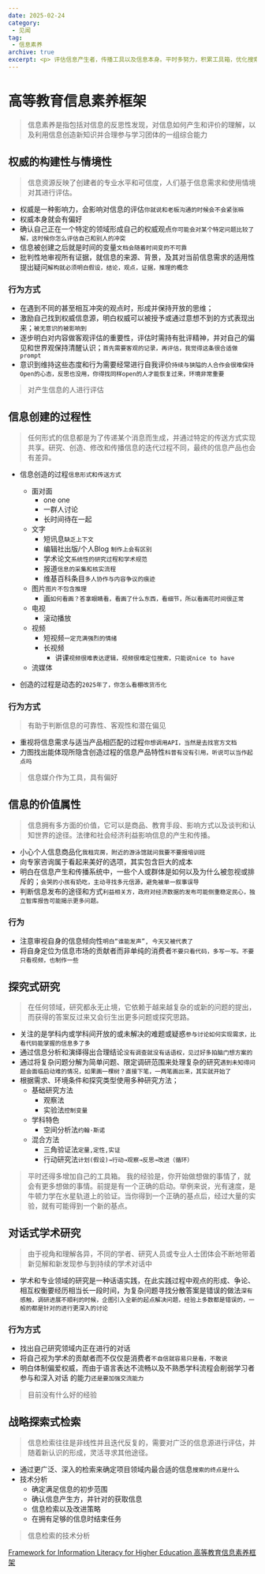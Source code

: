 ```yaml
---
date: 2025-02-24
category:
 - 见闻
tag:
 - 信息素养
archive: true
excerpt: <p> 评估信息产生者，传播工具以及信息本身。平时多努力，积累工具箱，优化搜索技巧。加入社群讨论</p>
---
```

# 高等教育信息素养框架 
>信息素养是指包括对信息的反思性发现，对信息如何产生和评价的理解，以及利用信息创造新知识并合理参与学习团体的一组综合能力

## 权威的构建性与情境性
>信息资源反映了创建者的专业水平和可信度，人们基于信息需求和使用情境对其进行评估。

* 权威是一种影响力，会影响对信息的评估`你就说和老板沟通的时候会不会紧张嘛`
* 权威本身就会有偏好
* 确认自己正在一个特定的领域形成自己的权威观点`你可能会对某个特定问题比较了解，这时候你怎么评估自己和别人的冲突`
* 信息被创建之后就是时间的变量`文档会随着时间变的不可靠`
* 批判性地审视所有证据，就信息的来源、背景，及其对当前信息需求的适用性提出疑问`解构就必须明白假设，结论，观点，证据，推理的概念`

### 行为方式
* 在遇到不同的甚至相互冲突的观点时，形成并保持开放的思维；
* 激励自己找到权威信息源，明白权威可以被授予或通过意想不到的方式表现出来；`被无意识的被影响到`
* 逐步明白对内容做客观评估的重要性，评估时需持有批评精神，并对自己的偏见和世界观保持清醒认识；`首先需要客观的记录，再评估，我觉得这条很合适做prompt`
* 意识到维持这些态度和行为需要经常进行自我评价`持续与狭隘的人合作会很难保持Open的心态，反思也没用，你得找同样open的人才能恢复过来，环境非常重要`

> 对产生信息的人进行评估

## 信息创建的过程性
>任何形式的信息都是为了传递某个消息而生成，并通过特定的传送方式实现共享。研究、创造、修改和传播信息的迭代过程不同，最终的信息产品也会有差异。

* 信息创造的过程`信息形式和传送方式`
  * 面对面
    * one one
    * 一群人讨论
    * 长时间待在一起
  * 文字
    * 短讯息`缺乏上下文`
    * 编辑社出版/个人Blog `制作上会有区别`
    * 学术论文`系统性的研究过程和学术规范`
    * 报道`信息的采集和核实流程`
    * 维基百科条目`多人协作与内容争议的痕迹`
  * 图片`图片不包含推理`
    * 画`如何看画？答拿眼睛看，看画了什么东西，看细节，所以看画花时间很正常`
  * 电视
    * 滚动播放
  * 视频
    * 短视频`一定充满强烈的情绪`
    * 长视频
      * 讲课`视频很难表达逻辑，视频很难定位搜索，只能说nice to have`
  * 流媒体

* 创造的过程是动态的`2025年了，你怎么看棚改货币化`

### 行为方式
>有助于判断信息的可靠性、客观性和潜在偏见

* 重视将信息需求与适当产品相匹配的过程`你想调用API，当然是去找官方文档`
* 力图找出能体现所隐含创造过程的信息产品特性`科普有没有引用，听说可以当作起点吗`


> 信息媒介作为工具，具有偏好

## 信息的价值属性
>信息拥有多方面的价值，它可以是商品、教育手段、影响方式以及谈判和认知世界的途径。法律和社会经济利益影响信息的产生和传播。 

* 小心个人信息商品化`我租完房，附近的游泳馆就问我要不要报培训班`
* 向专家咨询属于看起来美好的选项，其实包含巨大的成本
* 明白在信息产生和传播系统中，一些个人或群体是如何以及为什么被忽视或排斥的；`会哭的小孩有奶吃，主动寻找多元信源，避免被单一叙事误导`
* 判断信息发布的途径和方式`利益相关方，政府对经济数据的发布可能侧重稳定民心，独立智库报告可能揭示更多问题。`

### 行为
* 注意审视自身的信息倾向性`明白“谁能发声”, 今天又被代表了`
* 将自身定位为信息市场的贡献者而非单纯的消费者`不要只看代码，多写一写。不要只看视频，也制作一些`

## 探究式研究
>在任何领域，研究都永无止境，它依赖于越来越复杂的或新的问题的提出，而获得的答案反过来又会衍生出更多问题或探究思路。

* 关注的是学科内或学科间开放的或未解决的难题或疑惑`参与讨论如何实现需求，比看代码能掌握的信息多了多`
* 通过信息分析和演绎得出合理结论`没有调查就没有话语权，见过好多拍脑门想方案的`
* 通过将复杂问题分解为简单问题、限定调研范围来处理复杂的研究`遇到未知得问题会面临启动难的情况，如果画一棵树？直接下笔，一两笔画出来，其实就开始了`
* 根据需求、环境条件和探究类型使用多种研究方法；
	* 基础研究方法
    	* 观察法
    	* 实验法`控制变量`
  	* 学科特色
    	* 空间分析法`约翰·斯诺`
  	* 混合方法
    	* 三角验证法`定量,定性,实证`
    	* 行动研究法`计划(假设)→行动→观察→反思→改进（循环）`

> 平时还得多增加自己的工具箱。
> 我的经验是，你开始做想做的事情了，就会有更多想做的事情。前提是有一个正确的启动。举例来说，光有速度，是牛顿力学在水星轨道上的验证。当你得到一个正确的基点后，经过大量的实验，就有可能得到一个新的基点。

## 对话式学术研究
>由于视角和理解各异，不同的学者、研究人员或专业人士团体会不断地带着新见解和新发现参与到持续的学术对话中

* 学术和专业领域的研究是一种话语实践，在此实践过程中观点的形成、争论、相互权衡要经历相当长一段时间，为复杂问题寻找分散答案是错误的做法`深有感触，调研进展不顺利的时候，企图引入全新的起点解决问题，经验上多数都是错误的，一般的都是针对的进行更深入的讨论`

### 行为方式

* 找出自己研究领域内正在进行的对话
* 将自己视为学术的贡献者而不仅仅是消费者`不自信就容易只是看，不敢说`
* 明白体制偏爱权威，而由于语言表达不流畅以及不熟悉学科流程会削弱学习者参与和深入对话
的能力`还是要加强交流能力`

> 目前没有什么好的经验

## 战略探索式检索
>信息检索往往是非线性并且迭代反复的，需要对广泛的信息源进行评估，并随着新认识的形成，灵活寻求其他途径。

* 通过更广泛、深入的检索来确定项目领域内最合适的信息`搜索的终点是什么`
* 技术分析
  * 确定满足信息的初步范围
  * 确认信息产生方，并针对的获取信息
  * 信息检索以及改进策略
  * 在拥有足够的信息时结束任务

> 信息检索的技术分析

[Framework for Information Literacy for Higher Education ](https://www.ala.org/sites/default/files/acrl/content/issues/infolit/Framework_ILHE.pdf)
[高等教育信息素养框架](https://www.ala.org/sites/default/files/acrl/content/standards/framework-chinese.pdf)
